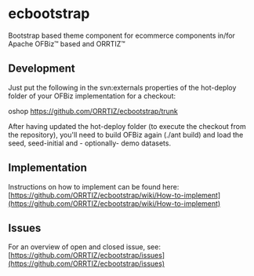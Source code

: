 <!--- (C) Copyright 2015 Somonar B.V. -->

# ecbootstrap
Bootstrap based theme component for ecommerce components in/for Apache OFBiz™ based and ORRTIZ™

## Development
Just put the following in the svn:externals properties of the hot-deploy folder of your OFBiz implementation for a checkout:

oshop         https://github.com/ORRTIZ/ecbootstrap/trunk

After having updated the hot-deploy folder (to execute the checkout from the repository), you'll need to build OFBiz again (./ant build) and load the seed, seed-initial and  - optionally- demo datasets.

## Implementation
Instructions on how to implement can be found here: [https://github.com/ORRTIZ/ecbootstrap/wiki/How-to-implement](https://github.com/ORRTIZ/ecbootstrap/wiki/How-to-implement)

## Issues
For an overview of open and closed issue, see: [https://github.com/ORRTIZ/ecbootstrap/issues](https://github.com/ORRTIZ/ecbootstrap/issues)


